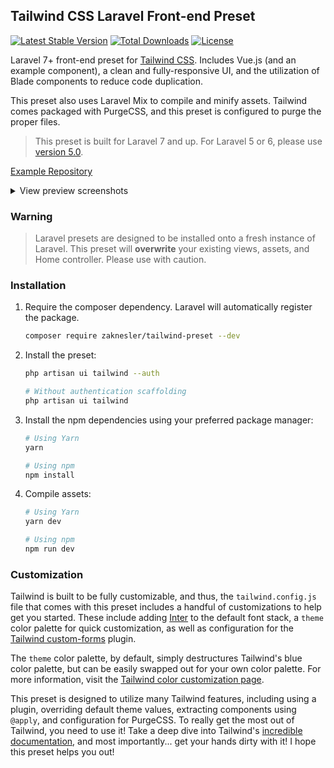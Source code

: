 ## Tailwind CSS Laravel Front-end Preset

[![Latest Stable Version](https://poser.pugx.org/zaknesler/tailwind-preset/v/stable)](https://packagist.org/packages/zaknesler/tailwind-preset) [![Total Downloads](https://poser.pugx.org/zaknesler/tailwind-preset/downloads)](https://packagist.org/packages/zaknesler/tailwind-preset) [![License](https://poser.pugx.org/zaknesler/tailwind-preset/license)](https://packagist.org/packages/zaknesler/tailwind-preset)

Laravel 7+ front-end preset for [Tailwind CSS](https://tailwindcss.com). Includes Vue.js (and an example component), a clean and fully-responsive UI, and the utilization of Blade components to reduce code duplication.

This preset also uses Laravel Mix to compile and minify assets. Tailwind comes packaged with PurgeCSS, and this preset is configured to purge the proper files.

> This preset is built for Laravel 7 and up. For Laravel 5 or 6, please use [version 5.0](https://github.com/zaknesler/tailwind-preset/tree/v5.0.0).

[Example Repository](https://github.com/zaknesler/tw-preset-demo)

<!-- **[Live Demo](https://preset.zak.bz)** &middot; [Example Repository](https://github.com/zaknesler/tw-preset-demo) -->

<details>
<summary>View preview screenshots</summary>

![Welcome View](https://user-images.githubusercontent.com/7189795/91107549-8b26e200-e643-11ea-82f7-27ef51da169d.png)

![Login View](https://user-images.githubusercontent.com/7189795/91107547-8b26e200-e643-11ea-9684-fe576feb187b.png)

![Home View](https://user-images.githubusercontent.com/7189795/91107546-8b26e200-e643-11ea-9a38-8d5007c3f6c5.png)

![Responsive Nav](https://user-images.githubusercontent.com/7189795/91107548-8b26e200-e643-11ea-8f40-48449450dc60.png)

</details>

### Warning

> Laravel presets are designed to be installed onto a fresh instance of Laravel. This preset will **overwrite** your existing views, assets, and Home controller. Please use with caution.

### Installation

1. Require the composer dependency. Laravel will automatically register the package.

   ```bash
   composer require zaknesler/tailwind-preset --dev
   ```

2. Install the preset:

   ```bash
   php artisan ui tailwind --auth

   # Without authentication scaffolding
   php artisan ui tailwind
   ```

3. Install the npm dependencies using your preferred package manager:

   ```bash
   # Using Yarn
   yarn

   # Using npm
   npm install
   ```

4. Compile assets:

   ```bash
   # Using Yarn
   yarn dev

   # Using npm
   npm run dev
   ```

### Customization

Tailwind is built to be fully customizable, and thus, the `tailwind.config.js` file that comes with this preset includes a handful of customizations to help get you started. These include adding [Inter](https://fonts.google.com/specimen/Inter) to the default font stack, a `theme` color palette for quick customization, as well as configuration for the [Tailwind custom-forms](https://tailwindcss-custom-forms.netlify.app/) plugin.

The `theme` color palette, by default, simply destructures Tailwind's blue color palette, but can be easily swapped out for your own color palette. For more information, visit the [Tailwind color customization page](https://tailwindcss.com/docs/customizing-colors).

This preset is designed to utilize many Tailwind features, including using a plugin, overriding default theme values, extracting components using `@apply`, and configuration for PurgeCSS. To really get the most out of Tailwind, you need to use it! Take a deep dive into Tailwind's [incredible documentation](https://tailwindcss.com/docs/installation), and most importantly... get your hands dirty with it! I hope this preset helps you out!
